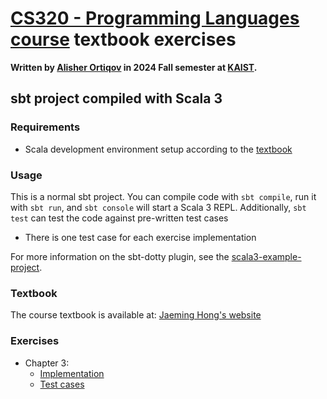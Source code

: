 # [CS320 - Programming Languages course](https://plrg.kaist.ac.kr/lectures/cs320-fall-2024) textbook exercises

**Written by [Alisher Ortiqov](https://github.com/mcpeblocker) in 2024 Fall semester at [KAIST](https://www.kaist.ac.kr/en/).**

## sbt project compiled with Scala 3

### Requirements

- Scala development environment setup according to the [textbook](#textbook)

### Usage

This is a normal sbt project. You can compile code with `sbt compile`, run it with `sbt run`, and `sbt console` will start a Scala 3 REPL.
Additionally, `sbt test` can test the code against pre-written test cases

- There is one test case for each exercise implementation

For more information on the sbt-dotty plugin, see the
[scala3-example-project](https://github.com/scala/scala3-example-project/blob/main/README.md).

### Textbook

The course textbook is available at:
[Jaeming Hong's website](https://hjaem.info/itpl)

### Exercises

- Chapter 3:
  - [Implementation](./src/main/scala/Chapter3.scala)
  - [Test cases](./src/test/scala/Chapter3.scala)

